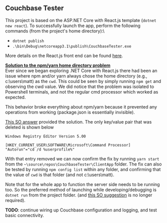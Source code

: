 ## Couchbase Tester
This project is based on the ASP.NET Core with React.js template (`dotnet new react`). To successfully launch the app, perform the following commands (from the project's home directory):\
* `dotnet publish`
* `.\bin\Debug\netcoreapp3.1\publish\CouchbaseTester.exe`

More details on the React.js front end can be found [here](ClientApp/README.md).

<ins>**Solution to the npm/yarn home directory problem**</ins>\
Ever since we began exploring .NET Core with React.js there had been an issue where npm and/or yarn always chose the home directory (e.g., c:\users\matt) as the `cwd`. This could be seen by simply running `npm get` and observing the cwd value. We did notice that the problem was isolated to Powershell terminals, and not the regular cmd processor which worked as expected.

This behavior broke everything about npm/yarn because it prevented any operations from working (package.json is essentially invisible).

[This SO answer](https://stackoverflow.com/a/29561882) provided the solution. The only key/value pair that was deleted is shown below
```Batchfile
Windows Registry Editor Version 5.00

[HKEY_CURRENT_USER\SOFTWARE\Microsoft\Command Processor]
"Autorun"="cd /d %userprofile%"
```

With that entry removed we can now confirm the fix by running `yarn start` from the `~\source\repos\CouchbaseTester\ClientApp` folder. The fix can also be tested by running `npm config list` within any folder, and confirming that the value of `cwd` is that folder (and not c:\users\matt).

Note that for the whole app to function the server side needs to be running too. So the preferred method of launching while developing/debugging is `dotnet run` from the project folder. (and [this SO suggestion](https://stackoverflow.com/a/61354275) is no longer required).

__TODO__: continue wiring up Couchbase configuration and logging, and test basic connectivity.